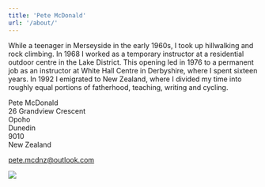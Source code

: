 ```yaml
---
title: 'Pete McDonald'
url: '/about/'
---
```


While a teenager in Merseyside in the early 1960s, I took up hillwalking and rock climbing. In 1968 I worked as a temporary instructor at a residential outdoor centre in the Lake District. This opening led in 1976 to a permanent job as an instructor at White Hall Centre in Derbyshire, where I spent sixteen years. In 1992 I emigrated to New Zealand, where I divided my time into roughly equal portions of fatherhood, teaching, writing and cycling.

Pete McDonald  
26 Grandview Crescent  
Opoho  
Dunedin  
9010  
New Zealand

pete.mcdnz@outlook.com

<img style="float: left;" src="/profile.jpg">

